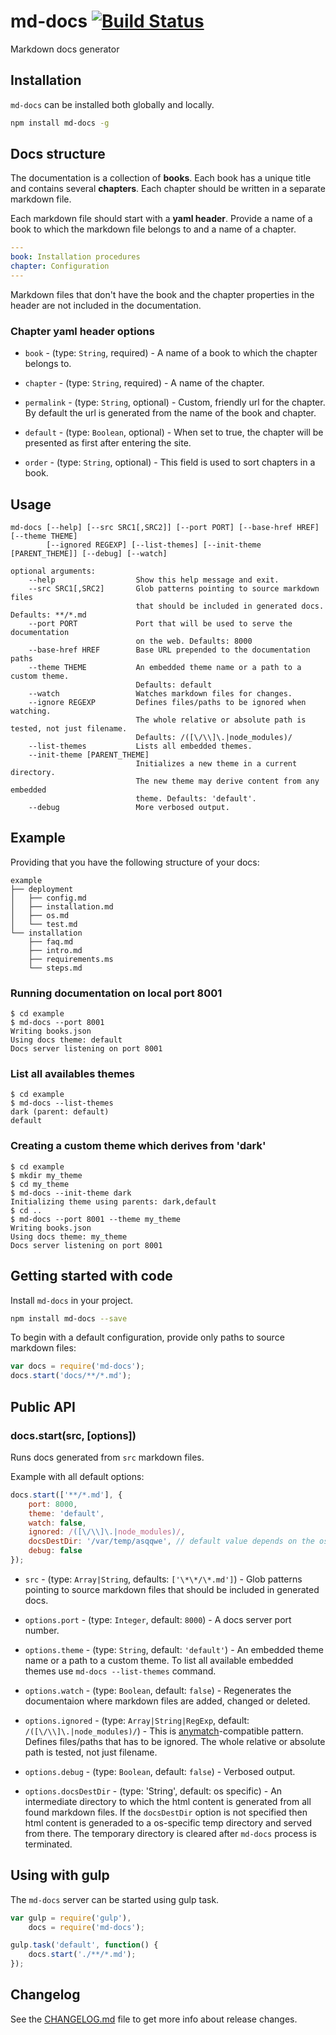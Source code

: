 md-docs [![Build Status](https://travis-ci.org/skuligowski/md-docs.svg?branch=master)](https://travis-ci.org/skuligowski/md-docs)
=======
Markdown docs generator

## Installation

`md-docs` can be installed both globally and locally. 

```bash
npm install md-docs -g
```

## Docs structure

The documentation is a collection of **books**. Each book has a unique title and contains several **chapters**. Each chapter should be written in a separate markdown file.

Each markdown file should start with a **yaml header**. Provide a name of a book to which the markdown file belongs to and a name of a chapter.

```yaml
---
book: Installation procedures
chapter: Configuration
---
```

Markdown files that don't have the book and the chapter properties in the header are not included in the documentation.

### Chapter yaml header options

- `book` - (type: `String`, required) - A name of a book to which the chapter belongs to.

- `chapter` - (type: `String`, required) - A name of the chapter.

- `permalink` - (type: `String`, optional) - Custom, friendly url for the chapter. By default the url is generated from the name of the book and chapter.

- `default` - (type: `Boolean`, optional) - When set to true, the chapter will be presented as first after entering the site.

- `order` - (type: `String`, optional) - This field is used to sort chapters in a book.

## Usage

```
md-docs [--help] [--src SRC1[,SRC2]] [--port PORT] [--base-href HREF] [--theme THEME] 
        [--ignored REGEXP] [--list-themes] [--init-theme [PARENT_THEME]] [--debug] [--watch]

optional arguments:
    --help                  Show this help message and exit.
    --src SRC1[,SRC2]       Glob patterns pointing to source markdown files
                            that should be included in generated docs. Defaults: **/*.md
    --port PORT             Port that will be used to serve the documentation 
                            on the web. Defaults: 8000
    --base-href HREF        Base URL prepended to the documentation paths
    --theme THEME           An embedded theme name or a path to a custom theme.
                            Defaults: default
    --watch                 Watches markdown files for changes.
    --ignore REGEXP         Defines files/paths to be ignored when watching. 
                            The whole relative or absolute path is tested, not just filename. 
                            Defaults: /([\/\\]\.|node_modules)/
    --list-themes           Lists all embedded themes.
    --init-theme [PARENT_THEME]
                            Initializes a new theme in a current directory. 
                            The new theme may derive content from any embedded
                            theme. Defaults: 'default'.
    --debug                 More verbosed output.
```

## Example

Providing that you have the following structure of your docs:

```
example
├── deployment
│   ├── config.md
│   ├── installation.md
│   ├── os.md
│   └── test.md
└── installation
    ├── faq.md
    ├── intro.md
    ├── requirements.ms
    └── steps.md
```

### Running documentation on local port 8001

```
$ cd example
$ md-docs --port 8001
Writing books.json
Using docs theme: default
Docs server listening on port 8001
```

### List all availables themes

```
$ cd example
$ md-docs --list-themes
dark (parent: default)
default
```

### Creating a custom theme which derives from 'dark'
```
$ cd example
$ mkdir my_theme
$ cd my_theme
$ md-docs --init-theme dark
Initializing theme using parents: dark,default
$ cd ..
$ md-docs --port 8001 --theme my_theme
Writing books.json
Using docs theme: my_theme
Docs server listening on port 8001
```

## Getting started with code

Install `md-docs` in your project.

```bash
npm install md-docs --save
```

To begin with a default configuration, provide only paths to source markdown files:

```javascript
var docs = require('md-docs');
docs.start('docs/**/*.md');
```


## Public API

### docs.start(src, [options])

Runs docs generated from `src` markdown files.

Example with all default options:

```javascript
docs.start(['**/*.md'], {
    port: 8000,
    theme: 'default',
    watch: false,
    ignored: /([\/\\]\.|node_modules)/,
    docsDestDir: '/var/temp/asqqwe', // default value depends on the os 
    debug: false
});
```

- `src` - (type: `Array|String`, defaults: `['\*\*/\*.md']`) - Glob patterns pointing to source markdown files that should be included in generated docs. 

- `options.port` - (type: `Integer`, default: `8000`) - A docs server port number.

- `options.theme` - (type: `String`, default: `'default'`) - An embedded theme name or a path to a custom theme. To list all available embedded themes use `md-docs --list-themes` command.

- `options.watch` - (type: `Boolean`, default: `false`) - Regenerates the documentaion where  markdown files are added, changed or deleted.

- `options.ignored` - (type: `Array|String|RegExp`, default: `/([\/\\]\.|node_modules)/`) - This is [anymatch](https://github.com/es128/anymatch)-compatible pattern. Defines files/paths that has to be ignored. The whole relative or absolute path is tested, not just filename.

- `options.debug` - (type: `Boolean`, default: `false`) - Verbosed output.

- `options.docsDestDir` - (type: 'String', default: os specific) - An intermediate directory to which the html content is generated from all found markdown files. If the `docsDestDir` option is not specified then html content is generaded to a os-specific temp directory and served from there. The temporary directory is cleared after `md-docs` process is terminated.

## Using with gulp

The `md-docs` server can be started using gulp task. 

```javascript
var gulp = require('gulp'),
    docs = require('md-docs');

gulp.task('default', function() {
    docs.start('./**/*.md');
});
```


## Changelog

See the [CHANGELOG.md](https://github.com/skuligowski/md-docs/blob/master/CHANGELOG.md) file to get more info about release changes.


